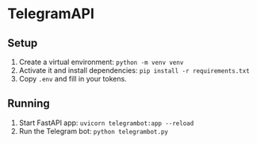 # TelegramAPI

## Setup
1. Create a virtual environment: `python -m venv venv`
2. Activate it and install dependencies: `pip install -r requirements.txt`
3. Copy `.env` and fill in your tokens.

## Running
1. Start FastAPI app: `uvicorn telegrambot:app --reload`
2. Run the Telegram bot: `python telegrambot.py`
